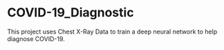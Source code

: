 # COVID-19_Diagnostic
This project uses Chest X-Ray Data to train a deep neural network to help diagnose COVID-19.
